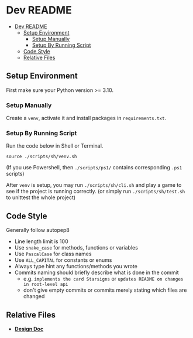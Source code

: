 # Dev README

- [Dev README](#dev-readme)
  - [Setup Environment](#setup-environment)
    - [Setup Manually](#setup-manually)
    - [Setup By Running Script](#setup-by-running-script)
  - [Code Style](#code-style)
  - [Relative Files](#relative-files)

## Setup Environment

First make sure your Python version >= 3.10.

### Setup Manually

Create a `venv`, activate it and install packages in `requirements.txt`.

### Setup By Running Script

Run the code below in Shell or Terminal.

```
source ./scripts/sh/venv.sh
```

(If you use Powershell, then `./scripts/ps1/` contains corresponding `.ps1` scripts)

After `venv` is setup, you may run `./scripts/sh/cli.sh` and play a game to
see if the project is running correctly.
(or simply run `./scripts/sh/test.sh` to unittest the whole project)

## Code Style

Generally follow autopep8

- Line length limit is 100
- Use `snake_case` for methods, functions or variables
- Use `PascalCase` for class names
- Use `ALL_CAPITAL` for constants or enums
- Always type hint any functions/methods you wrote
- Commits naming should briefly describe what is done in the commit
  - e.g. `implements the card Starsigns` or `updates README on changes in root-level api`
  - don't give empty commits or commits merely stating which files are changed

## Relative Files

- [**Design Doc**](state_machine_design.md)
